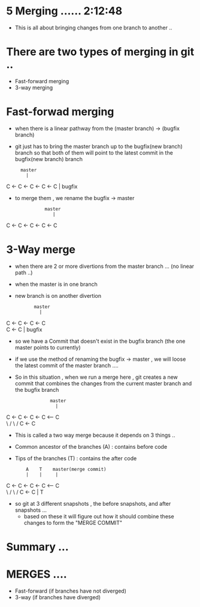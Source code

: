 # 5 Merging   ......    2:12:48 

- This is all about bringing changes from one branch to another ..

# There are two types of merging in git .. 
- Fast-forward merging 
- 3-way merging



# Fast-forwad merging
- when there is a linear pathway from the (master branch) -> (bugfix branch)

- git just has to bring the master branch up to the bugfix(new branch) branch so that both of them will point to the latest commit in the bugfix(new branch) branch

        master    
          |         
C <- C <- C <- C <- C
                    |
                  bugfix 

- to merge them  , we rename the bugfix -> master 

                 master
                    |
C <- C <- C <- C <- C

# 3-Way merge
- when there are 2 or more divertions from the master branch ... (no linear path ..) 
- when the master is in one branch
- new branch is on another divertion 

             master
               |
C <- C <- C <- C
           \
            C <- C
                 |
               bugfix 

- so we have a Commit that doesn't exist in the bugfix branch (the one master points to currently)
- if we use the method of renaming the bugfix -> master , we will loose the latest commit of the master branch .... 

- So in this situation , when we run a merge here , git creates a new commit that combines the changes from the  current master branch and the bugfix branch  

                   master
                     |
C <- C <- C <- C <-- C  
           \        /
            \      /
             C <- C
                
- This is called a two way merge because it depends on 3 things .. 
- Common ancestor of the branches (A) : contains before code 
- Tips of the branches (T) : contains the after code 


          A    T    master(merge commit)
          |    |     | 
C <- C <- C <- C <-- C  
           \        /
            \      /
             C <- C
                  |
                  T

- so git at 3 different snapshots , the before snapshots, and after snapshots ... 
    - based on these it will figure out how it should combine these changes to form the  "MERGE COMMIT"







# Summary ...
 
# MERGES ....
- Fast-forward (if branches have not diverged) 
- 3-way (if branches have diverged)







